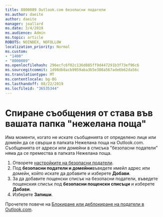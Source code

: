 ```yaml
---
title: 8000089 Outlook.com безопасни податели
ms.author: daeite
author: daeite
manager: joallard
ms.date: 3/4/2019
ms.audience: Admin
ms.topic: article
ROBOTS: NOINDEX, NOFOLLOW
localization_priority: Normal
ms.custom:
- "1400"
- "8000089"
ms.openlocfilehash: 296ecfc6f02c136d885ff9d447291b3f73ef96c6
ms.sourcegitcommit: 1d98db8acb9959aba3b5e308a567ade6b62da56c
ms.translationtype: MT
ms.contentlocale: bg-BG
ms.lasthandoff: 08/22/2019
ms.locfileid: "36535344"
---
```

# <a name="stop-messages-from-going-into-your-junk-email-folder"></a>Спиране съобщения от става във вашата папка "нежелана поща"

Има моменти, когато не искате съобщенията от определено лице или домейн да се свърши в папката Нежелана поща на Outlook.com. Съобщенията от адреси или домейни в списъка "безопасни податели" няма да се премества в папката Нежелана поща.

1. Отворете [настройките на безопасни податели](https://go.microsoft.com/fwlink/?linkid=2035804).
2. Под **безопасни податели и домейни**въведете имейл адрес или домейн, който искате да добавите и изберете **Добави**.
3. За да добавите пощенски списък на безопасни податели, въведете пощенския списък под **безопасни пощенски списъци** и изберете **Добави**.
4. Изберете **Запиши**.

Прочетете повече на [Блокиране или деблокиране на податели в Outlook.com](https://support.office.com/article/afba1c94-77bb-4f50-8b85-057cf52f4d5e?wt.mc_id=Office_Outlook_com_Alchemy).